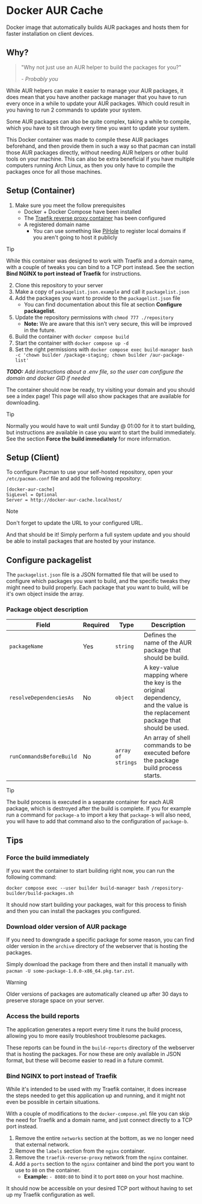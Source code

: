 # Docker AUR Cache
Docker image that automatically builds AUR packages and hosts them for faster installation on client devices.


## Why?
> "Why not just use an AUR helper to build the packages for you?"
>
> _- Probably you_

While AUR helpers can make it easier to manage your AUR packages, it does mean that you have another package manager that you have to run every once in a while to update your AUR packages. Which could result in you having to run 2 commands to update your system.

Some AUR packages can also be quite complex, taking a while to compile, which you have to sit through every time you want to update your system.

This Docker container was made to compile these AUR packages beforehand, and then provide them in such a way so that pacman can install those AUR packages directly, without needing AUR helpers or other build tools on your machine.
This can also be extra beneficial if you have multiple computers running Arch Linux, as then you only have to compile the packages once for all those machines.


## Setup (Container)
1. Make sure you meet the follow prerequisites
    - Docker + Docker Compose have been installed
    - The [Traefik reverse proxy container](https://github.com/CrazyVito11/traefik-reverse-proxy) has been configured
    - A registered domain name
        - You can use something like [PiHole](https://github.com/pi-hole/pi-hole) to register local domains if you aren't going to host it publicly
> [!TIP]
> While this container was designed to work with Traefik and a domain name, with a couple of tweaks you can bind to a TCP port instead.
> See the section **Bind NGINX to port instead of Traefik** for instructions.
2. Clone this repository to your server
3. Make a copy of `packagelist.json.example` and call it `packagelist.json`
4. Add the packages you want to provide to the `packagelist.json` file
    - You can find documentation about this file at section **Configure packagelist**.
5. Update the repository permissions with `chmod 777 ./repository`
    - **Note:** We are aware that this isn't very secure, this will be improved in the future.
6. Build the container with `docker compose build`
7. Start the container with `docker compose up -d`
8. Set the right permissions with `docker compose exec build-manager bash -c 'chown builder /package-staging; chown builder /aur-package-list'`

_**TODO:** Add instructions about a .env file, so the user can configure the domain and docker GID if needed_

The container should now be ready, try visiting your domain and you should see a index page!
This page will also show packages that are available for downloading.

> [!TIP]
> Normally you would have to wait until Sunday @ 01:00 for it to start building, but instructions are available in case you want to start the build immediately.
> See the section **Force the build immediately** for more information.


## Setup (Client)
To configure Pacman to use your self-hosted repository, open your `/etc/pacman.conf` file and add the following repository:

```
[docker-aur-cache]
SigLevel = Optional
Server = http://docker-aur-cache.localhost/
```

> [!NOTE]
> Don't forget to update the URL to your configured URL.

And that should be it!
Simply perform a full system update and you should be able to install packages that are hosted by your instance.


## Configure packagelist
The `packagelist.json` file is a JSON formatted file that will be used to configure which packages you want to build, and the specific tweaks they might need to build properly.
Each package that you want to build, will be it's own object inside the array.

### Package object description
| **Field**                | **Required** | **Type**               | **Description**                                                                                                            |
|--------------------------|--------------|------------------------|----------------------------------------------------------------------------------------------------------------------------|
| `packageName`            | Yes          | `string`               | Defines the name of the AUR package that should be build.                                                                  |
| `resolveDependenciesAs`  | No           | `object`               | A key-value mapping where the key is the original dependency, and the value is the replacement package that should be used.|
| `runCommandsBeforeBuild` | No           | `array of strings`     | An array of shell commands to be executed before the package build process starts.                                         |

> [!TIP]
> The build process is executed in a separate container for each AUR package, which is destroyed after the build is complete.
> If you for example run a command for `package-a` to import a key that `package-b` will also need, you will have to add that command also to the configuration of `package-b`.


## Tips
### Force the build immediately
If you want the container to start building right now, you can run the following command:

`docker compose exec --user builder build-manager bash /repository-builder/build-packages.sh`

It should now start building your packages, wait for this process to finish and then you can install the packages you configured.


### Download older version of AUR package
If you need to downgrade a specific package for some reason, you can find older version in the `archive` directory of the webserver that is hosting the packages.

Simply download the package from there and then install it manually with `pacman -U some-package-1.0.0-x86_64.pkg.tar.zst`.

> [!WARNING]
> Older versions of packages are automatically cleaned up after 30 days to preserve storage space on your server.


### Access the build reports
The application generates a report every time it runs the build process, allowing you to more easily troubleshoot troublesome packages.

These reports can be found in the `build-reports` directory of the webserver that is hosting the packages.
For now these are only available in JSON format, but these will become easier to read in a future commit.


### Bind NGINX to port instead of Traefik
While it's intended to be used with my Traefik container, it does increase the steps needed to get this application up and running, and it might not even be possible in certain situations.

With a couple of modifications to the `docker-compose.yml` file you can skip the need for Traefik and a domain name, and just connect directly to a TCP port instead.

1. Remove the entire `networks` section at the bottom, as we no longer need that external network.
2. Remove the `labels` section from the `nginx` container.
3. Remove the `traefik-reverse-proxy` network from the `nginx` container.
4. Add a `ports` section to the `nginx` container and bind the port you want to use to `80` on the container.
    - **Example:** `- 8080:80` to bind it to port `8080` on your host machine.

It should now be accessible on your desired TCP port without having to set up my Traefik configuration as well.
